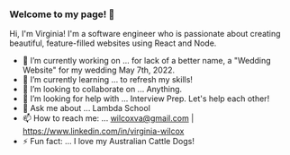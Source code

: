 ### Welcome to my page! 👋

Hi, I'm Virginia!  I'm a software engineer who is passionate about creating beautiful, feature-filled websites using React and Node.

- 🔭 I’m currently working on ... for lack of a better name, a "Wedding Website" for my wedding May 7th, 2022.
- 🌱 I’m currently learning ... to refresh my skills!
- 👯 I’m looking to collaborate on ... Anything.
- 🤔 I’m looking for help with ... Interview Prep.  Let's help each other!
- 💬 Ask me about ... Lambda School
- 📫 How to reach me: ... wilcoxva@gmail.com | https://www.linkedin.com/in/virginia-wilcox
- ⚡ Fun fact: ... I love my Australian Cattle Dogs!
